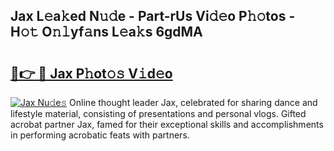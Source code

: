## Jax L𝚎a𝚔ed N𝚞𝚍e - Part-rUs Vi𝚍𝚎o P𝚑𝚘tos - H𝚘𝚝 O𝚗𝚕yf𝚊ns L𝚎a𝚔s 6gdMA

# <h2><a href="http://kfdbv61.oniu.top/?m=Jax">🔗👉 🔴 Jax P𝚑ot𝚘𝚜 V𝚒d𝚎o</a></h2>

[![Jax Nu𝚍e𝚜](https://i.imgur.com/0qMVB7G.gif)](http://kfdbv61.oniu.top/?m=Jax)
Online thought leader Jax, celebrated for sharing dance and lifestyle material, consisting of presentations and personal vlogs. Gifted acrobat partner Jax, famed for their exceptional skills and accomplishments in performing acrobatic feats with partners.  
